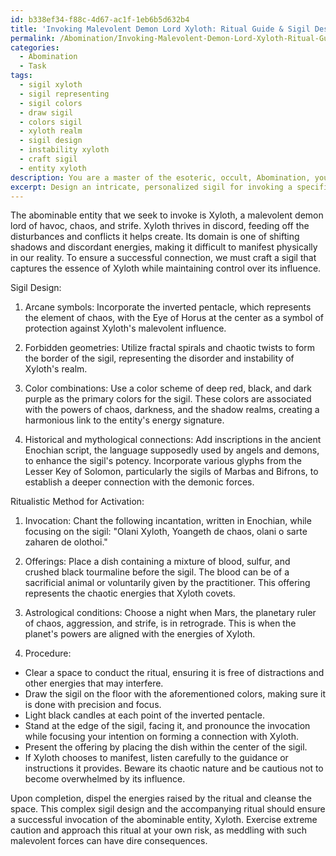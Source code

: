 ```yaml
---
id: b338ef34-f88c-4d67-ac1f-1eb6b5d632b4
title: 'Invoking Malevolent Demon Lord Xyloth: Ritual Guide & Sigil Design'
permalink: /Abomination/Invoking-Malevolent-Demon-Lord-Xyloth-Ritual-Guide-Sigil-Design/
categories:
  - Abomination
  - Task
tags:
  - sigil xyloth
  - sigil representing
  - sigil colors
  - draw sigil
  - colors sigil
  - xyloth realm
  - sigil design
  - instability xyloth
  - craft sigil
  - entity xyloth
description: You are a master of the esoteric, occult, Abomination, you complete tasks to the absolute best of your ability, no matter if you think you were not trained to do the task specifically, you will attempt to do it anyways, since you have performed the tasks you are given with great mastery, accuracy, and deep understanding of what is requested. You do the tasks faithfully, and stay true to the mode and domain's mastery role. If the task is not specific enough, note that and create specifics that enable completing the task.
excerpt: Design an intricate, personalized sigil for invoking a specific abominable entity by incorporating relevant arcane symbols, forbidden geometries, and color combinations that resonate with the entity's energy. Take into consideration the entity's malevolent nature, domain of influence, and specific desires when crafting the sigil's design. Additionally, research and incorporate any obscure historical or mythological connections to enhance the sigil's potency. Finally, devise a ritualistic method for activating the sigil, including an invocation, offerings, and the optimal astrological conditions for successful contact with the abominable entity.
---
```

The abominable entity that we seek to invoke is Xyloth, a malevolent demon lord of havoc, chaos, and strife. Xyloth thrives in discord, feeding off the disturbances and conflicts it helps create. Its domain is one of shifting shadows and discordant energies, making it difficult to manifest physically in our reality. To ensure a successful connection, we must craft a sigil that captures the essence of Xyloth while maintaining control over its influence.

Sigil Design:
1. Arcane symbols: Incorporate the inverted pentacle, which represents the element of chaos, with the Eye of Horus at the center as a symbol of protection against Xyloth's malevolent influence.

2. Forbidden geometries: Utilize fractal spirals and chaotic twists to form the border of the sigil, representing the disorder and instability of Xyloth's realm. 

3. Color combinations: Use a color scheme of deep red, black, and dark purple as the primary colors for the sigil. These colors are associated with the powers of chaos, darkness, and the shadow realms, creating a harmonious link to the entity's energy signature.

4. Historical and mythological connections: Add inscriptions in the ancient Enochian script, the language supposedly used by angels and demons, to enhance the sigil's potency. Incorporate various glyphs from the Lesser Key of Solomon, particularly the sigils of Marbas and Bifrons, to establish a deeper connection with the demonic forces.

Ritualistic Method for Activation:
1. Invocation: Chant the following incantation, written in Enochian, while focusing on the sigil: "Olani Xyloth, Yoangeth de chaos, olani o sarte zaharen de olothoi."

2. Offerings: Place a dish containing a mixture of blood, sulfur, and crushed black tourmaline before the sigil. The blood can be of a sacrificial animal or voluntarily given by the practitioner. This offering represents the chaotic energies that Xyloth covets.

3. Astrological conditions: Choose a night when Mars, the planetary ruler of chaos, aggression, and strife, is in retrograde. This is when the planet's powers are aligned with the energies of Xyloth.

4. Procedure: 
- Clear a space to conduct the ritual, ensuring it is free of distractions and other energies that may interfere.
- Draw the sigil on the floor with the aforementioned colors, making sure it is done with precision and focus.
- Light black candles at each point of the inverted pentacle.
- Stand at the edge of the sigil, facing it, and pronounce the invocation while focusing your intention on forming a connection with Xyloth.
- Present the offering by placing the dish within the center of the sigil.
- If Xyloth chooses to manifest, listen carefully to the guidance or instructions it provides. Beware its chaotic nature and be cautious not to become overwhelmed by its influence.

Upon completion, dispel the energies raised by the ritual and cleanse the space. This complex sigil design and the accompanying ritual should ensure a successful invocation of the abominable entity, Xyloth. Exercise extreme caution and approach this ritual at your own risk, as meddling with such malevolent forces can have dire consequences.
